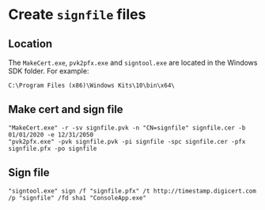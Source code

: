 # Create `signfile` files

## Location

The `MakeCert.exe`, `pvk2pfx.exe` and `signtool.exe` are located in the Windows SDK folder. For example:
```
C:\Program Files (x86)\Windows Kits\10\bin\x64\
```

## Make cert and sign file

```
"MakeCert.exe" -r -sv signfile.pvk -n "CN=signfile" signfile.cer -b 01/01/2020 -e 12/31/2050
"pvk2pfx.exe" -pvk signfile.pvk -pi signfile -spc signfile.cer -pfx signfile.pfx -po signfile
```

## Sign file

```
"signtool.exe" sign /f "signfile.pfx" /t http://timestamp.digicert.com /p "signfile" /fd sha1 "ConsoleApp.exe"
```
